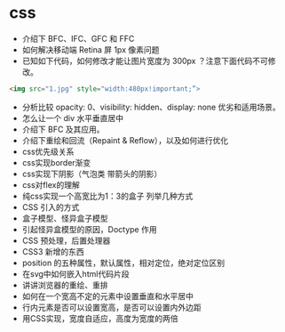 # css

- 介绍下 BFC、IFC、GFC 和 FFC
- 如何解决移动端 Retina 屏 1px 像素问题
- 已知如下代码，如何修改才能让图片宽度为 300px ？注意下面代码不可修改。
```html
<img src="1.jpg" style="width:480px!important;”>
```
- 分析比较 opacity: 0、visibility: hidden、display: none 优劣和适用场景。
- 怎么让一个 div 水平垂直居中
- 介绍下 BFC 及其应用。
- 介绍下重绘和回流（Repaint & Reflow），以及如何进行优化
- css优先级关系
- css实现border渐变
- css实现下阴影（气泡类 带箭头的阴影）
- css对flex的理解
- 纯css实现一个高宽比为1：3的盒子 列举几种方式
- CSS 引入的方式
- 盒子模型、怪异盒子模型
- 引起怪异盒模型的原因，Doctype 作用
- CSS 预处理，后置处理器
- CSS3 新增的东西
- position 的五种属性，默认属性，相对定位，绝对定位区别
- 在svg中如何嵌入html代码片段
- 讲讲浏览器的重绘、重排
- 如何在一个宽高不定的元素中设置垂直和水平居中
- 行内元素是否可以设置宽高，是否可以设置内外边距
- 用CSS实现，宽度自适应，高度为宽度的两倍